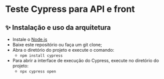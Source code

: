 # Teste Cypress para API e front

## ✨ Instalação e uso da arquitetura


- Instale o [Node.js](https://nodejs.org/en/download/)
- Baixe este repositório ou faça um git clone;
- Abra o diretório do projeto e execute o comando:
  - `npm install cypress`
- Para abrir a interface de execução do Cypress, execute no diretório do projeto:
  - `npx cypress open`
